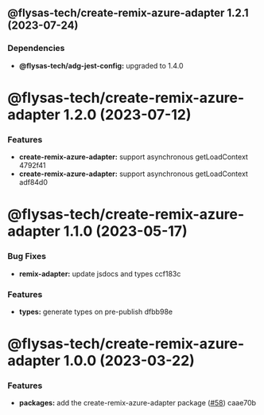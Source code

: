 ## @flysas-tech/create-remix-azure-adapter 1.2.1 (2023-07-24)





### Dependencies

* **@flysas-tech/adg-jest-config:** upgraded to 1.4.0

# @flysas-tech/create-remix-azure-adapter 1.2.0 (2023-07-12)


### Features

* **create-remix-azure-adapter:** support asynchronous getLoadContext 4792f41
* **create-remix-azure-adapter:** support asynchronous getLoadContext adf84d0

# @flysas-tech/create-remix-azure-adapter 1.1.0 (2023-05-17)


### Bug Fixes

* **remix-adapter:** update jsdocs and types ccf183c


### Features

* **types:** generate types on pre-publish dfbb98e

# @flysas-tech/create-remix-azure-adapter 1.0.0 (2023-03-22)


### Features

* **packages:** add the create-remix-azure-adapter package ([#58](https://github.com/flysas-tech/adg-tango/issues/58)) caae70b
